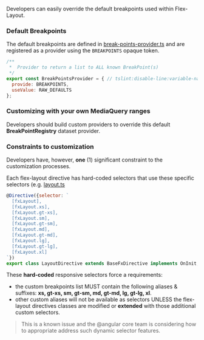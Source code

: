 Developers can easily override the default breakpoints used within Flex-Layout.

### Default Breakpoints

The default breakpoints are defined in [break-points-provider.ts](https://github.com/angular/flex-layout/blob/master/src/lib/media-query/providers/break-points-provider.ts#L15) and are registered as a provider using the `BREAKPOINTS` opaque token.

```js
/**
 *  Provider to return a list to ALL known BreakPoint(s)
 */
export const BreakPointsProvider = { // tslint:disable-line:variable-name
  provide: BREAKPOINTS,
  useValue: RAW_DEFAULTS
};
```

### Customizing with your own MediaQuery ranges

Developers should build custom providers to override this default **BreakPointRegistry** dataset provider.


### Constraints to customization

Developers have, however, **one** (1) significant constraint to the customization processes. 

Each flex-layout directive has hard-coded selectors that use these specific selectors (e.g. [layout.ts](https://github.com/angular/flex-layout/blob/master/src/lib/flexbox/api/layout.ts#L34-L45)
```js
@Directive({selector: `
  [fxLayout],
  [fxLayout.xs],
  [fxLayout.gt-xs],
  [fxLayout.sm],
  [fxLayout.gt-sm],
  [fxLayout.md],
  [fxLayout.gt-md],
  [fxLayout.lg],
  [fxLayout.gt-lg],
  [fxLayout.xl]
`})
export class LayoutDirective extends BaseFxDirective implements OnInit, OnChanges, OnDestroy { ... }
```

These **hard-coded** responsive selectors force a requirements:

* the custom breakpoints list MUST contain the following aliases & suffixes: **xs, gt-xs, sm, gt-sm, md, gt-md, lg, gt-lg, xl**.  
* other custom aliases will not be available as selectors UNLESS the flex-layout directives classes are modified or **extended** with those additional custom selectors.

> This is a known issue and the @angular core team is considering how to appropriate address such dynamic selector features.